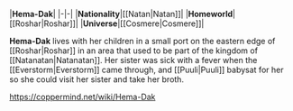 |**Hema-Dak**|
|-|-|
|**Nationality**|[[Natan\|Natan]]|
|**Homeworld**|[[Roshar\|Roshar]]|
|**Universe**|[[Cosmere\|Cosmere]]|

**Hema-Dak** lives with her children in a small port on the eastern edge of [[Roshar\|Roshar]] in an area that used to be part of the kingdom of [[Natanatan\|Natanatan]]. Her sister was sick with a fever when the [[Everstorm\|Everstorm]] came through, and [[Puuli\|Puuli]] babysat for her so she could visit her sister and take her broth.



https://coppermind.net/wiki/Hema-Dak